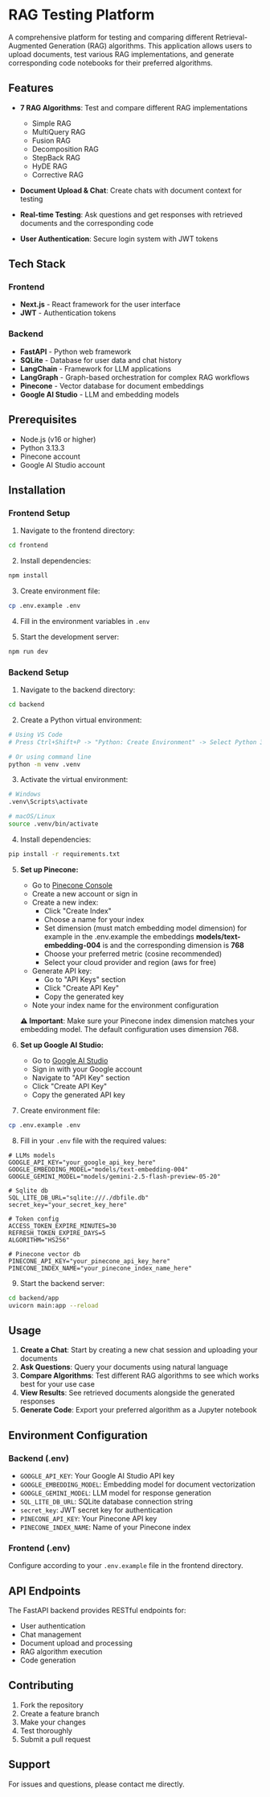 # RAG Testing Platform

A comprehensive platform for testing and comparing different Retrieval-Augmented Generation (RAG) algorithms. This application allows users to upload documents, test various RAG implementations, and generate corresponding code notebooks for their preferred algorithms.

## Features

- **7 RAG Algorithms**: Test and compare different RAG implementations

  - Simple RAG
  - MultiQuery RAG
  - Fusion RAG
  - Decomposition RAG
  - StepBack RAG
  - HyDE RAG
  - Corrective RAG

- **Document Upload & Chat**: Create chats with document context for testing
- **Real-time Testing**: Ask questions and get responses with retrieved documents and the corresponding code
- **User Authentication**: Secure login system with JWT tokens

## Tech Stack

### Frontend

- **Next.js** - React framework for the user interface
- **JWT** - Authentication tokens

### Backend

- **FastAPI** - Python web framework
- **SQLite** - Database for user data and chat history
- **LangChain** - Framework for LLM applications
- **LangGraph** - Graph-based orchestration for complex RAG workflows
- **Pinecone** - Vector database for document embeddings
- **Google AI Studio** - LLM and embedding models

## Prerequisites

- Node.js (v16 or higher)
- Python 3.13.3
- Pinecone account
- Google AI Studio account

## Installation

### Frontend Setup

1. Navigate to the frontend directory:

```bash
cd frontend
```

2. Install dependencies:

```bash
npm install
```

3. Create environment file:

```bash
cp .env.example .env
```

4. Fill in the environment variables in `.env`

5. Start the development server:

```bash
npm run dev
```

### Backend Setup

1. Navigate to the backend directory:

```bash
cd backend
```

2. Create a Python virtual environment:

```bash
# Using VS Code
# Press Ctrl+Shift+P -> "Python: Create Environment" -> Select Python 3.13.3

# Or using command line
python -m venv .venv
```

3. Activate the virtual environment:

```bash
# Windows
.venv\Scripts\activate

# macOS/Linux
source .venv/bin/activate
```

4. Install dependencies:

```bash
pip install -r requirements.txt
```

5. **Set up Pinecone:**

   - Go to [Pinecone Console](https://app.pinecone.io/)
   - Create a new account or sign in
   - Create a new index:
     - Click "Create Index"
     - Choose a name for your index
     - Set dimension (must match embedding model dimension) for example in the .env.example the embeddings **models/text-embedding-004** is and the corresponding dimension is **768**
     - Choose your preferred metric (cosine recommended)
     - Select your cloud provider and region (aws for free)
   - Generate API key:
     - Go to "API Keys" section
     - Click "Create API Key"
     - Copy the generated key
   - Note your index name for the environment configuration

   **⚠️ Important**: Make sure your Pinecone index dimension matches your embedding model. The default configuration uses dimension 768.

6. **Set up Google AI Studio:**

   - Go to [Google AI Studio](https://aistudio.google.com/)
   - Sign in with your Google account
   - Navigate to "API Key" section
   - Click "Create API Key"
   - Copy the generated API key

7. Create environment file:

```bash
cp .env.example .env
```

8. Fill in your `.env` file with the required values:

```env
# LLMs models
GOOGLE_API_KEY="your_google_api_key_here"
GOOGLE_EMBEDDING_MODEL="models/text-embedding-004"
GOOGLE_GEMINI_MODEL="models/gemini-2.5-flash-preview-05-20"

# Sqlite db
SQL_LITE_DB_URL="sqlite:///./dbfile.db"
secret_key="your_secret_key_here"

# Token config
ACCESS_TOKEN_EXPIRE_MINUTES=30
REFRESH_TOKEN_EXPIRE_DAYS=5
ALGORITHM="HS256"

# Pinecone vector db
PINECONE_API_KEY="your_pinecone_api_key_here"
PINECONE_INDEX_NAME="your_pinecone_index_name_here"
```

9. Start the backend server:

```bash
cd backend/app
uvicorn main:app --reload
```

## Usage

1. **Create a Chat**: Start by creating a new chat session and uploading your documents
2. **Ask Questions**: Query your documents using natural language
3. **Compare Algorithms**: Test different RAG algorithms to see which works best for your use case
4. **View Results**: See retrieved documents alongside the generated responses
5. **Generate Code**: Export your preferred algorithm as a Jupyter notebook

## Environment Configuration

### Backend (.env)

- `GOOGLE_API_KEY`: Your Google AI Studio API key
- `GOOGLE_EMBEDDING_MODEL`: Embedding model for document vectorization
- `GOOGLE_GEMINI_MODEL`: LLM model for response generation
- `SQL_LITE_DB_URL`: SQLite database connection string
- `secret_key`: JWT secret key for authentication
- `PINECONE_API_KEY`: Your Pinecone API key
- `PINECONE_INDEX_NAME`: Name of your Pinecone index

### Frontend (.env)

Configure according to your `.env.example` file in the frontend directory.

## API Endpoints

The FastAPI backend provides RESTful endpoints for:

- User authentication
- Chat management
- Document upload and processing
- RAG algorithm execution
- Code generation

## Contributing

1. Fork the repository
2. Create a feature branch
3. Make your changes
4. Test thoroughly
5. Submit a pull request

## Support

For issues and questions, please contact me directly.
